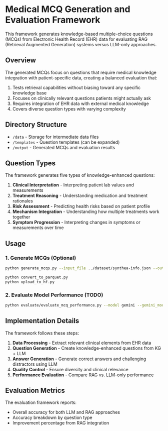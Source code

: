 # Medical MCQ Generation and Evaluation Framework

This framework generates knowledge-based multiple-choice questions (MCQs) from Electronic Health Record (EHR) data for evaluating RAG (Retrieval Augmented Generation) systems versus LLM-only approaches.

## Overview

The generated MCQs focus on questions that require medical knowledge integration with patient-specific data, creating a balanced evaluation that:

1. Tests retrieval capabilities without biasing toward any specific knowledge base
2. Focuses on clinically relevant questions patients might actually ask
3. Requires integration of EHR data with external medical knowledge
4. Covers diverse question types with varying complexity

## Directory Structure

- `/data` - Storage for intermediate data files
- `/templates` - Question templates (can be expanded)
- `/output` - Generated MCQs and evaluation results

## Question Types

The framework generates five types of knowledge-enhanced questions:

1. **Clinical Interpretation** - Interpreting patient lab values and measurements
2. **Treatment Reasoning** - Understanding medication and treatment rationales
3. **Risk Assessment** - Predicting health risks based on patient profile
4. **Mechanism Integration** - Understanding how multiple treatments work together
5. **Symptom Progression** - Interpreting changes in symptoms or measurements over time

## Usage

### 1. Generate MCQs (Optional)

```bash
python generate_mcqs.py --input_file ../dataset/synthea-info.json --output_file ./output/medical_mcqs.json --num_questions 400 --primekg_path ../dataset/primekg/ --questions_per_type 3 --checkpoint_file ./output/mcq_checkpoint.json --resume --seed 42

python convert_to_parquet.py
python upload_to_hf.py
```

### 2. Evaluate Model Performance (TODO)

```bash
python evaluate/evaluate_mcq_performance.py --model gemini --gemini_model gemini-2.0-flash --output_file ./evaluate/output/evaluation_results_test.json --seed 09052023 --num_questions 400
```

## Implementation Details

The framework follows these steps:

1. **Data Processing** - Extract relevant clinical elements from EHR data
2. **Question Generation** - Create knowledge-enhanced questions from KG + LLM
3. **Answer Generation** - Generate correct answers and challenging distractors using LLM
4. **Quality Control** - Ensure diversity and clinical relevance
5. **Performance Evaluation** - Compare RAG vs. LLM-only performance

## Evaluation Metrics

The evaluation framework reports:

- Overall accuracy for both LLM and RAG approaches
- Accuracy breakdown by question type
- Improvement percentage from RAG integration
